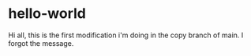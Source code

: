 # hello-world
Hi all, this is the first modification i'm doing in the copy branch of main. I forgot the message.
